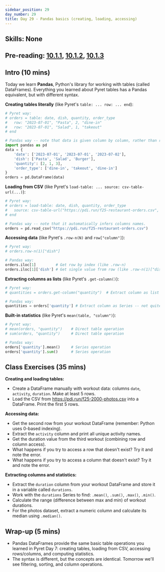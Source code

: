 ```yaml
---
sidebar_position: 29
day_number: 29
title: Day 29 - Pandas basics (creating, loading, accessing)
---
```


## Skills: None

## Pre-reading: [10.1.1]({{DCIC_DOMAIN}}/python-tables-Pandas.html#(part._.Pandas_.Table_.Basics)), [10.1.2]({{DCIC_DOMAIN}}/python-tables-Pandas.html#%28part._.Filtering_.Rows%29), [10.1.3]({{DCIC_DOMAIN}}/python-tables-Pandas.html#(part._.Cleaning_and_.Normalizing_.Data))

## Intro (10 mins)
Today we learn **Pandas**, Python's library for working with tables (called DataFrames). Everything you learned about Pyret tables has a Pandas equivalent, but with different syntax.

**Creating tables literally** (like Pyret's `table: ... row: ... end`):
```python
# Pyret way:
# orders = table: date, dish, quantity, order_type
#   row: "2023-07-01", "Pasta", 2, "dine-in"
#   row: "2023-07-01", "Salad", 1, "takeout"
# end

# Pandas way -- note that data is given column by column, rather than row by row.
import pandas as pd
data = {
    'date': ['2023-07-01', '2023-07-01', '2023-07-02'],
    'dish': ['Pasta', 'Salad', 'Burger'],
    'quantity': [2, 1, 3],
    'order_type': ['dine-in', 'takeout', 'dine-in']
}
orders = pd.DataFrame(data)
```

**Loading from CSV** (like Pyret's `load-table: ... source: csv-table-url(...)`):
```python
# Pyret way:
# orders = load-table: date, dish, quantity, order_type
#   source: csv-table-url("https://pdi.run/f25-restaurant-orders.csv", default-options)
# end

# Pandas way -- note that it automatically infers columns names.
orders = pd.read_csv("https://pdi.run/f25-restaurant-orders.csv")
```

**Accessing data** (like Pyret's `.row-n(N)` and `row["column"]`):
```python
# Pyret way:
# orders.row-n(1)["dish"]

# Pandas way:
orders.iloc[1]         # Get row by index (like .row-n)
orders.iloc[1]['dish'] # Get single value from row (like .row-n(1)["dish"])
```

**Extracting columns as lists** (like Pyret's `.get-column()`):
```python
# Pyret way:
# quantities = orders.get-column("quantity")  # Extract column as list

# Pandas way:
quantities = orders['quantity'] # Extract column as Series -- not quite a list, but similar
```

**Built-in statistics** (like Pyret's `mean(table, "column")`):
```python
# Pyret way:
# mean(orders, "quantity")    # Direct table operation
# sum(orders, "quantity")     # Direct table operation

# Pandas way:
orders['quantity'].mean()     # Series operation
orders['quantity'].sum()      # Series operation
```

## Class Exercises (35 mins)
**Creating and loading tables:**
- Create a DataFrame manually with workout data: columns `date`, `activity`, `duration`. Make at least 5 rows.
- Load the CSV from https://pdi.run/f25-2000-photos.csv into a DataFrame. Print the first 5 rows.

**Accessing data:**
- Get the second row from your workout DataFrame (remember: Python uses 0-based indexing).
- Extract the `activity` column and print all unique activity names.
- Get the duration value from the third workout (combining row and column access).
- What happens if you try to access a row that doesn't exist? Try it and note the error.
- What happens if you try to access a column that doesn't exist? Try it and note the error.

**Extracting columns and statistics:**
- Extract the `duration` column from your workout DataFrame and store it in a variable called `durations`.
- Work with the `durations` Series to find: `.mean()`, `.sum()`, `.max()`, `.min()`.
- Calculate the range (difference between max and min) of workout durations.
- For the photos dataset, extract a numeric column and calculate its median using `.median()`.

## Wrap-up (5 mins)
- Pandas DataFrames provide the same basic table operations you learned in Pyret Day 7: creating tables, loading from CSV, accessing rows/columns, and computing statistics.
- The syntax is different, but the concepts are identical. Tomorrow we'll see filtering, sorting, and column operations.
